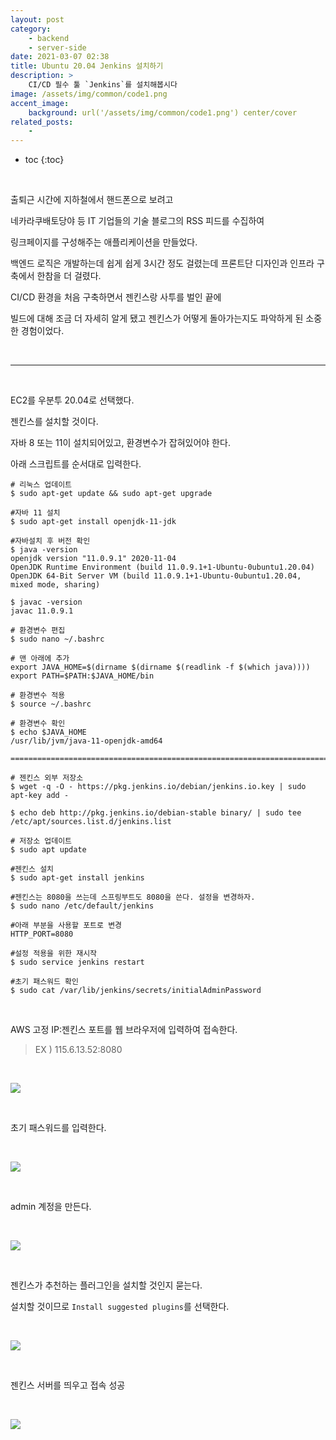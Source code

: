 ```yaml
---
layout: post
category:
    - backend
    - server-side
date: 2021-03-07 02:38
title: Ubuntu 20.04 Jenkins 설치하기
description: >
    CI/CD 필수 툴 `Jenkins`를 설치해봅시다 
image: /assets/img/common/code1.png
accent_image:
    background: url('/assets/img/common/code1.png') center/cover
related_posts:
    - 
---
```


* toc
{:toc}

<br />

출퇴근 시간에 지하철에서 핸드폰으로 보려고

네카라쿠배토당야 등 IT 기업들의 기술 블로그의 RSS 피드를 수집하여

링크페이지를 구성해주는 애플리케이션을 만들었다.

백엔드 로직은 개발하는데 쉽게 쉽게 3시간 정도 걸렸는데 프론트단 디자인과 인프라 구축에서 한참을 더 걸렸다.

CI/CD 환경을 처음 구축하면서 젠킨스랑 사투를 벌인 끝에

빌드에 대해 조금 더 자세히 알게 됐고 젠킨스가 어떻게 돌아가는지도 파악하게 된 소중한 경험이었다.

<br />

---

<br />

EC2를 우분투 20.04로 선택했다.

젠킨스를 설치할 것이다.

자바 8 또는 11이 설치되어있고, 환경변수가 잡혀있어야 한다.

아래 스크립트를 순서대로 입력한다.

```shell
# 리눅스 업데이트
$ sudo apt-get update && sudo apt-get upgrade

#자바 11 설치
$ sudo apt-get install openjdk-11-jdk

#자바설치 후 버전 확인
$ java -version
openjdk version "11.0.9.1" 2020-11-04
OpenJDK Runtime Environment (build 11.0.9.1+1-Ubuntu-0ubuntu1.20.04)
OpenJDK 64-Bit Server VM (build 11.0.9.1+1-Ubuntu-0ubuntu1.20.04, mixed mode, sharing)

$ javac -version
javac 11.0.9.1

# 환경변수 편집
$ sudo nano ~/.bashrc

# 맨 아래에 추가
export JAVA_HOME=$(dirname $(dirname $(readlink -f $(which java))))
export PATH=$PATH:$JAVA_HOME/bin

# 환경변수 적용
$ source ~/.bashrc

# 환경변수 확인
$ echo $JAVA_HOME
/usr/lib/jvm/java-11-openjdk-amd64

==================================================================================

# 젠킨스 외부 저장소
$ wget -q -O - https://pkg.jenkins.io/debian/jenkins.io.key | sudo apt-key add -

$ echo deb http://pkg.jenkins.io/debian-stable binary/ | sudo tee /etc/apt/sources.list.d/jenkins.list

# 저장소 업데이트
$ sudo apt update

#젠킨스 설치
$ sudo apt-get install jenkins

#젠킨스는 8080을 쓰는데 스프링부트도 8080을 쓴다. 설정을 변경하자.
$ sudo nano /etc/default/jenkins

#아래 부분을 사용할 포트로 변경
HTTP_PORT=8080

#설정 적용을 위한 재시작
$ sudo service jenkins restart

#초기 패스워드 확인
$ sudo cat /var/lib/jenkins/secrets/initialAdminPassword
```

<br />

AWS 고정 IP:젠킨스 포트를 웹 브라우저에 입력하여 접속한다.

> EX ) 115.6.13.52:8080

<br />

![](https://img1.daumcdn.net/thumb/R1280x0/?scode=mtistory2&fname=https%3A%2F%2Fblog.kakaocdn.net%2Fdn%2FnSGgu%2FbtqZvNAezgi%2F0PMee7B6YsfqS8TgewdLF0%2Fimg.jpg)

<br />

초기 패스워드를 입력한다.

<br />

![](https://img1.daumcdn.net/thumb/R1280x0/?scode=mtistory2&fname=https%3A%2F%2Fblog.kakaocdn.net%2Fdn%2FLe2V8%2FbtqZqpNEwv3%2F9IZXIMnsZoQYadYlfF3Mm0%2Fimg.jpg)

<br />

admin 계정을 만든다.

<br />

![](https://img1.daumcdn.net/thumb/R1280x0/?scode=mtistory2&fname=https%3A%2F%2Fblog.kakaocdn.net%2Fdn%2FcsieuE%2FbtqZpfxZVfQ%2FCGOXaVKmZ0i5XmuHhijiC0%2Fimg.jpg)

<br />

젠킨스가 추천하는 플러그인을 설치할 것인지 묻는다.

설치할 것이므로 `Install suggested plugins`를 선택한다.

<br />

![](https://img1.daumcdn.net/thumb/R1280x0/?scode=mtistory2&fname=https%3A%2F%2Fblog.kakaocdn.net%2Fdn%2FbENJDK%2FbtqZoxySgnh%2FEAKgToD0BwT5MKQDXhZIsK%2Fimg.png)

<br />

젠킨스 서버를 띄우고 접속 성공

<br />

![](https://img1.daumcdn.net/thumb/R1280x0/?scode=mtistory2&fname=https%3A%2F%2Fblog.kakaocdn.net%2Fdn%2F5F4pP%2FbtqZrfcX51s%2Fbk7DPbKSxPkukySXqDHLjk%2Fimg.jpg)

<br />
